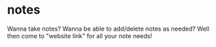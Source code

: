 # notes
Wanna take notes? Wanna be able to add/delete notes as needed? Well then come to "website link" for all your note needs!
